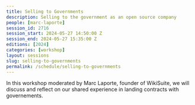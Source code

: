 ```yaml
---
title: Selling to Governments
description: Selling to the government as an open source company
people: [marc-laporte]
session_id: 2716
session_start: 2024-05-27 14:50:00 Z
session_end: 2024-05-27 15:35:00 Z
editions: [2024]
categories: [workshop]
layout: sessions
slug: selling-to-governments
permalink: /schedule/selling-to-governments
---
```


In this workshop moderated by Marc Laporte, founder of WikiSuite, we will discuss and reflect on our shared experience
in landing contracts with governements.